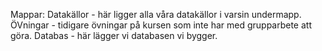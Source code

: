 Mappar:
Datakällor - här ligger alla våra datakällor i varsin undermapp.
ÖVningar - tidigare övningar på kursen som inte har med grupparbete att göra.
Databas - här lägger vi databasen vi bygger.
